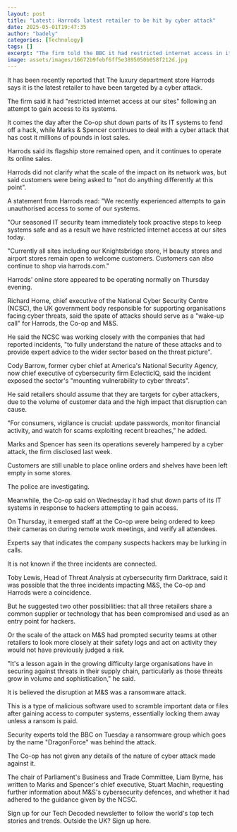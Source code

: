 ```yaml
---
layout: post
title: "Latest: Harrods latest retailer to be hit by cyber attack"
date: 2025-05-01T19:47:35
author: "badely"
categories: [Technology]
tags: []
excerpt: "The firm told the BBC it had restricted internet access in its stores following an attempted cyber attack."
image: assets/images/16672b9febf6ff5e3895050b058f212d.jpg
---
```


It has been recently reported that The luxury department store Harrods says it is the latest retailer to have been targeted by a cyber attack.

The firm said it had "restricted internet access at our sites" following an attempt to gain access to its systems.

It comes the day after the Co-op shut down parts of its IT systems to fend off a hack, while Marks & Spencer continues to deal with a cyber attack that has cost it millions of pounds in lost sales.

Harrods said its flagship store remained open, and it continues to operate its online sales.

Harrods did not clarify what the scale of the impact on its network was, but said customers were being asked to "not do anything differently at this point".

A statement from Harrods read: "We recently experienced attempts to gain unauthorised access to some of our systems.

"Our seasoned IT security team immediately took proactive steps to keep systems safe and as a result we have restricted internet access at our sites today.

"Currently all sites including our Knightsbridge store, H beauty stores and airport stores remain open to welcome customers. Customers can also continue to shop via harrods.com."

Harrods' online store appeared to be operating normally on Thursday evening.

Richard Horne, chief executive of the National Cyber Security Centre (NCSC), the UK government body responsible for supporting organisations facing cyber threats, said the spate of attacks should serve as a "wake-up call" for Harrods, the Co-op and M&S.

He said the NCSC was working closely with the companies that had reported incidents, "to fully understand the nature of these attacks and to provide expert advice to the wider sector based on the threat picture".

Cody Barrow, former cyber chief at America's National Security Agency, now chief executive of cybersecurity firm EclecticIQ, said the incident exposed the sector's "mounting vulnerability to cyber threats".

He said retailers should assume that they are targets for cyber attackers, due to the volume of customer data and the high impact that disruption can cause.

"For consumers, vigilance is crucial: update passwords, monitor financial activity, and watch for scams exploiting recent breaches," he added.

Marks and Spencer has seen its operations severely hampered by a cyber attack, the firm disclosed last week.

Customers are still unable to place online orders and shelves have been left empty in some stores.

The police are investigating.

Meanwhile, the Co-op said on Wednesday it had shut down parts of its IT systems in response to hackers attempting to gain access.

On Thursday, it emerged staff at the Co-op were being ordered to keep their cameras on during remote work meetings, and verify all attendees.

Experts say that indicates the company suspects hackers may be lurking in calls.

It is not known if the three incidents are connected.

Toby Lewis, Head of Threat Analysis at cybersecurity firm Darktrace, said it was possible that the three incidents impacting M&S, the Co-op and Harrods were a coincidence.

But he suggested two other possibilities: that all three retailers share a common supplier or technology that has been compromised and used as an entry point for hackers.

Or the scale of the attack on M&S had prompted security teams at other retailers to look more closely at their safety logs and act on activity they would not have previously judged a risk.

"It's a lesson again in the growing difficulty large organisations have in securing against threats in their supply chain, particularly as those threats grow in volume and sophistication," he said.

It is believed the disruption at M&S was a ransomware attack.

This is a type of malicious software used to scramble important data or files after gaining access to computer systems, essentially locking them away unless a ransom is paid.

Security experts told the BBC on Tuesday a ransomware group which goes by the name "DragonForce" was behind the attack.

The Co-op has not given any details of the nature of cyber attack made against it.

The chair of Parliament's Business and Trade Committee, Liam Byrne, has written to Marks and Spencer's chief executive, Stuart Machin, requesting further information about M&S's cybersecurity defences, and whether it had adhered to the guidance given by the NCSC.

Sign up for our Tech Decoded newsletter to follow the world's top tech stories and trends. Outside the UK? Sign up here.

